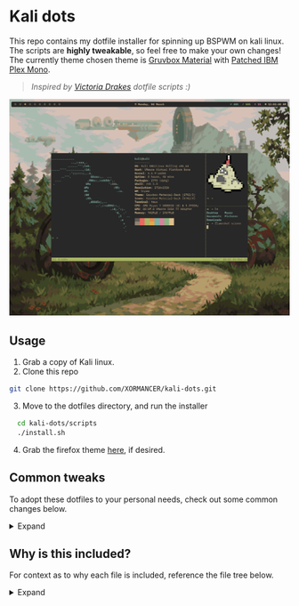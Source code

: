 # Kali dots

This repo contains my dotfile installer for spinning up BSPWM on kali linux. The scripts are **highly tweakable**, so feel free to make your own changes! The currently theme chosen theme is [Gruvbox Material](https://github.com/TheGreatMcPain/gruvbox-material-gtk) with [Patched IBM Plex Mono](https://github.com/ryanoasis/nerd-fonts/tree/master/patched-fonts/IBMPlexMono).
> _Inspired by [Victoria Drakes](https://github.com/victoriadrake/dotfiles/tree/ubuntu-19.10/scripts) dotfile scripts :)_

![scrot](https://github.com/XORMANCER/kali-dots/blob/main/screenshot.png)

## Usage
1. Grab a copy of Kali linux.
2. Clone this repo
  ```bash
  git clone https://github.com/XORMANCER/kali-dots.git
  ```
3. Move to the dotfiles directory, and run the installer
```bash
  cd kali-dots/scripts
  ./install.sh
```

4. Grab the firefox theme [here](https://addons.mozilla.org/en-US/firefox/addon/gruvbox-medium-dark/?utm_source=addons.mozilla.org&utm_medium=referral&utm_content=search), if desired.

## Common tweaks

To adopt these dotfiles to your personal needs, check out some common changes below.

<details>
  <summary>Expand</summary>
  
  ### GTK and icon themes 
  Themes and icons are controlled by `.gtkrc-2.0` and `.config/gtk-3.0/settings.ini`.

  ### HiDPI
  If you have a monitor which utilizes a HiDPI resolution, alacritty may not properly scale itself. Increasing the multiplier within `.config/alacritty/alacritty.yml` may help.
  ```bash
  WINIT_X11_SCALE_FACTOR: "1"
  ```
  ### Polybar
  The width is set by default to a percentage of your monitors resolution. To manaually set a width, modify the following within `.config/polybar.config.ini`.
  ```css
  [bar/main]
  #EDIT FOR YOUR MONITOR
  width = 99%
  height = 32px
  ```

  ### Virtual Machine support
  For VMWare users, copy and paste support can be enabled by uncommenting the following line in `.config/bspwm/bsprc`. This is enabled by default.
  ```bash
  vmware-user-suid-wrapper &
  ```

  ### Wallpapers and mugshots
  To set custom images, replace `mug.png`, `lock.png`, and `background.png` within `.greeter`.

</details>
  
## Why is this included?

For context as to why each file is included, reference the file tree below.

<details>
  <summary>Expand</summary>
  
  ### root (/)
  * `.gtkrc-2.0` - Sets the gruvbox theme
  * `.tmux.conf` - Tmux package manager and sane defaults
    * CTRL + SPACE
      * New prefix key
    * VIM bindings for pane movement (h,j,k,l) and pane resizing by holding prefix
  
  ### .config folder (.config)
  * `/alacritty` - Contains tweaks for gruvbox theme
  * `/bspwm` - Window manager
  * `/gtk-3.0` - Sets the gruvbox GTK theme
  * `/nvim` - LazyVIM, gruvbox theme
  * `/picom` - Default picom with rounded borders
  * `/polybar` - Status bar
  * `/sxhkd` - Keybind handler
    * SUPER + SPACE
      * launches Rofi w/ Gruvbox theme
    * SUPER + RETURN
      * launches Alacritty

  ### .greeter folder (.greeter)
  * `lightdm-gtk-greeter.conf` - Contains tweaks for the lightdm greeter (default login screen)
  * `mug.png` - User icon
  * `background.png` - Desktop background
  * `lock.png` - Lockscreen background

  ### programs (/scripts/programs)
  * `<FILENAME>.sh` - A shell script for installing programs outside of APT, called by `install.sh`.
    * Current programs:
      * neovim, oh-my-zsh, pokemon-colorscripts, tmux TPM
  
  ### scripts (/scripts)
  * `copy.sh` - Called by `install.sh`, copies user file(s) to proper location(s).
  * `install.sh` - Automated installer, installs user programs within `/scripts/programs`.

</details>
